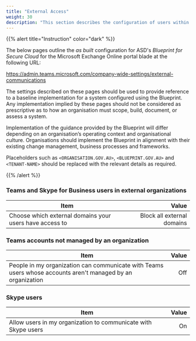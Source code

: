 ```yaml
---
title: "External Access"
weight: 30
description: "This section describes the configuration of users within Microsoft Teams associated with systems built according to guidance in ASD's Blueprint for Secure Cloud."
---
```


{{% alert title="Instruction" color="dark" %}}

The below pages outline the *as built* configuration for ASD's *Blueprint for Secure Cloud* for the Microsoft Exchange Online portal blade at the following URL:

<https://admin.teams.microsoft.com/company-wide-settings/external-communications>

The settings described on these pages should be used to provide reference to a baseline implementation for a system configured using the Blueprint. Any implementation implied by these pages should not be considered as prescriptive as to how an organisation must scope, build, document, or assess a system.

Implementation of the guidance provided by the Blueprint will differ depending on an organisation’s operating context and organisational culture. Organisations should implement the Blueprint in alignment with their existing change management, business processes and frameworks.

Placeholders such as `<ORGANISATION.GOV.AU>`, `<BLUEPRINT.GOV.AU>` and `<TENANT-NAME>` should be replaced with the relevant details as required.

{{% /alert %}}

### Teams and Skype for Business users in external organizations

| Item                                                    |                      Value |
| ------------------------------------------------------- | -------------------------: |
| Choose which external domains your users have access to | Block all external domains |

### Teams accounts not managed by an organization

| Item                                                                                                        | Value |
| ----------------------------------------------------------------------------------------------------------- | ----: |
| People in my organization can communicate with Teams users whose accounts aren't managed by an organization |   Off |

### Skype users

| Item                                                           | Value |
| -------------------------------------------------------------- | ----: |
| Allow users in my organization to communicate with Skype users |    On |
